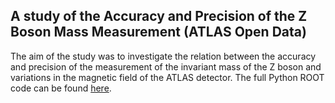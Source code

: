 ## A study of the Accuracy and Precision of the Z Boson Mass Measurement (ATLAS Open Data)
The aim of the study was to investigate the relation between the accuracy and precision of the measurement of the invariant mass of the Z boson and variations in the magnetic field of the ATLAS detector. The full Python ROOT code can be found [here](https://github.com/EdvinSiewertson/Z_boson_ATLAS/blob/main/main.py).
